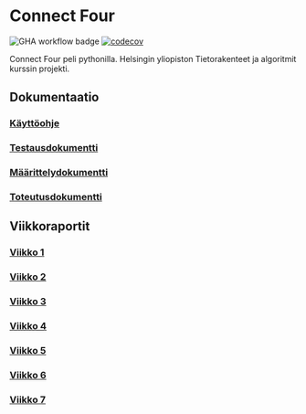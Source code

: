 # Connect Four

![GHA workflow badge](https://github.com/Mimi-ctrl/TiraLabra/workflows/CI/badge.svg)
[![codecov](https://codecov.io/gh/Mimi-ctrl/TiraLabra/branch/main/graph/badge.svg?token=OO3HO2Y8BR)](https://codecov.io/gh/Mimi-ctrl/TiraLabra)

Connect Four peli pythonilla. Helsingin yliopiston Tietorakenteet ja algoritmit kurssin projekti.

## Dokumentaatio
### [Käyttöohje](https://github.com/Mimi-ctrl/TiraLabra/blob/main/dokumentaatio/kayttoohje.md)
### [Testausdokumentti](https://github.com/Mimi-ctrl/TiraLabra/blob/main/dokumentaatio/testausdokumentti.md)
### [Määrittelydokumentti](https://github.com/Mimi-ctrl/TiraLabra/blob/main/dokumentaatio/maarittelydokumentti.md)
### [Toteutusdokumentti](https://github.com/Mimi-ctrl/TiraLabra/blob/main/dokumentaatio/toteutusdokumentti.md)

## Viikkoraportit
### [Viikko 1](https://github.com/Mimi-ctrl/TiraLabra/blob/main/dokumentaatio/viikkoraportit/viikko1.md)
### [Viikko 2](https://github.com/Mimi-ctrl/TiraLabra/blob/main/dokumentaatio/viikkoraportit/viikko2.md)
### [Viikko 3](https://github.com/Mimi-ctrl/TiraLabra/blob/main/dokumentaatio/viikkoraportit/viikko3.md)
### [Viikko 4](https://github.com/Mimi-ctrl/TiraLabra/blob/main/dokumentaatio/viikkoraportit/viikko4.md)
### [Viikko 5](https://github.com/Mimi-ctrl/TiraLabra/blob/main/dokumentaatio/viikkoraportit/viikko5.md)
### [Viikko 6](https://github.com/Mimi-ctrl/TiraLabra/blob/main/dokumentaatio/viikkoraportit/viikko6.md)
### [Viikko 7](https://github.com/Mimi-ctrl/TiraLabra/blob/main/dokumentaatio/viikkoraportit/viikko7.md)


